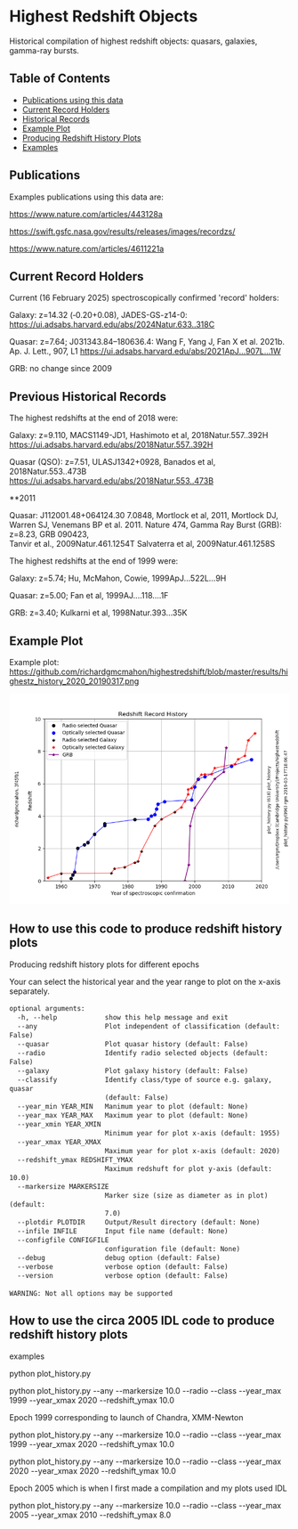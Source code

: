 # Highest Redshift Objects

Historical compilation of highest redshift objects: quasars, galaxies, gamma-ray bursts.


## Table of Contents
- [Publications using this data](#publications)
- [Current Record Holders](#current-record-holders)
- [Historical Records](#previous-historical-records)
- [Example Plot](#example-plot)
- [Producing Redshift History Plots](#producing-redshift-history-plots)
- [Examples](#examples)


## Publications 
Examples publications using this data are:

https://www.nature.com/articles/443128a

https://swift.gsfc.nasa.gov/results/releases/images/recordzs/

https://www.nature.com/articles/4611221a

## Current Record Holders 
Current (16 February 2025) spectroscopically confirmed 'record' holders:

Galaxy: z=14.32 (‑0.20+0.08), JADES-GS-z14-0: https://ui.adsabs.harvard.edu/abs/2024Natur.633..318C

Quasar: z=7.64; J031343.84–180636.4:  Wang F, Yang J, Fan X et al. 2021b. Ap. J. Lett., 907, L1 https://ui.adsabs.harvard.edu/abs/2021ApJ...907L...1W

GRB: no change since 2009



## Previous Historical Records

The highest redshifts at the end of 2018 were:

Galaxy: z=9.110, MACS1149-JD1, Hashimoto et al, 2018Natur.557..392H https://ui.adsabs.harvard.edu/abs/2018Natur.557..392H

Quasar (QSO): z=7.51, ULASJ1342+0928, Banados et al, 2018Natur.553..473B https://ui.adsabs.harvard.edu/abs/2018Natur.553..473B


**2011

Quasar: J112001.48+064124.30	7.0848, Mortlock et al, 2011,  Mortlock DJ, Warren SJ, Venemans BP et al. 2011. Nature 474, 
Gamma Ray Burst (GRB): z=8.23, GRB 090423,  
Tanvir et al., 2009Natur.461.1254T
Salvaterra et al, 2009Natur.461.1258S 


The highest redshifts at the end of 1999 were:

Galaxy: z=5.74; Hu, McMahon, Cowie, 1999ApJ...522L…9H 

Quasar: z=5.00; Fan et al, 1999AJ....118….1F

GRB: z=3.40; Kulkarni et al, 1998Natur.393…35K

## Example Plot

Example plot: https://github.com/richardgmcmahon/highestredshift/blob/master/results/highestz_history_2020_20190317.png


![alt text](https://github.com/richardgmcmahon/highestredshift/blob/master/results/highestz_history_2020_20190317.png)

## How to use this code to produce redshift history plots

Producing redshift history plots for different epochs

Your can select the historical year and the year range to plot
on the x-axis separately.

```
optional arguments:
  -h, --help            show this help message and exit
  --any                 Plot independent of classification (default: False)
  --quasar              Plot quasar history (default: False)
  --radio               Identify radio selected objects (default: False)
  --galaxy              Plot galaxy history (default: False)
  --classify            Identify class/type of source e.g. galaxy, quasar
                        (default: False)
  --year_min YEAR_MIN   Manimum year to plot (default: None)
  --year_max YEAR_MAX   Maximum year to plot (default: None)
  --year_xmin YEAR_XMIN
                        Minimum year for plot x-axis (default: 1955)
  --year_xmax YEAR_XMAX
                        Maximum year for plot x-axis (default: 2020)
  --redshift_ymax REDSHIFT_YMAX
                        Maximum redshuft for plot y-axis (default: 10.0)
  --markersize MARKERSIZE
                        Marker size (size as diameter as in plot) (default:
                        7.0)
  --plotdir PLOTDIR     Output/Result directory (default: None)
  --infile INFILE       Input file name (default: None)
  --configfile CONFIGFILE
                        configuration file (default: None)
  --debug               debug option (default: False)
  --verbose             verbose option (default: False)
  --version             verbose option (default: False)

WARNING: Not all options may be supported
```


## How to use the circa 2005 IDL code to produce redshift history plots
examples

python plot_history.py 

python plot_history.py --any --markersize 10.0 --radio --class --year_max 1999 --year_xmax 2020 --redshift_ymax 10.0

Epoch 1999 corresponding to launch of Chandra, XMM-Newton

python plot_history.py --any --markersize 10.0 --radio --class --year_max 1999 --year_xmax 2020 --redshift_ymax 10.0

python plot_history.py --any --markersize 10.0 --radio --class --year_max 2020 --year_xmax 2020 --redshift_ymax 10.0





Epoch 2005 which is when I first made a compilation and my plots used IDL

python plot_history.py --any --markersize 10.0 --radio --class --year_max 2005 --year_xmax 2010 --redshift_ymax 8.0

